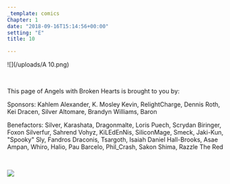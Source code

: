 ```yaml
---
_template: comics
Chapter: 1
date: "2018-09-16T15:14:56+00:00"
setting: "E"
title: 10

---
```

![](/uploads/A 10.png)

<br>

<p align="left">This page of Angels with Broken Hearts is brought to you by:</p>

<p align="left">Sponsors: Kahlem Alexander, K. Mosley Kevin, RelightCharge, Dennis Roth, Kei Dracen, Silver Altomare, Brandyn Williams, Baron </p>

<p align="left">Benefactors: Silver, Karashata, Dragonmalte, Loris Puech, Scrydan Biringer, Foxon Silverfur, Sahrend Vohyz, KiLEdEnNis, SiliconMage, Smeck, Jaki-Kun, "Spooky" Sly, Fandros Draconis, Tsargoth, Isaiah Daniel Hall-Brooks, Asae Ampan, Whiro, Halio, Pau Barcelo, Phil_Crash, Sakon Shima, Razzle The Red</p> <br>

[![](/uploads/patreon-banner.jpg)](https://www.patreon.com/mbsaunders)
